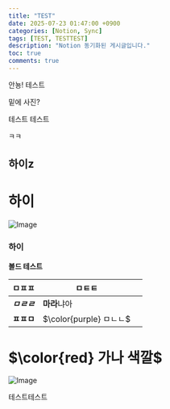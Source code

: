 ```yaml
---
title: "TEST"
date: 2025-07-23 01:47:00 +0900
categories: [Notion, Sync]
tags: [TEST, TESTTEST]
description: "Notion 동기화된 게시글입니다."
toc: true
comments: true
---
```


안뇽! 테스트

밑에 사진?

테스트 테스트 

ㅋㅋ

## 하이z

# 하이

![Image](https://prod-files-secure.s3.us-west-2.amazonaws.com/e6db513d-ec54-40ff-aa74-2487b0bcfe15/d2603aae-bd01-410f-81bd-723443bee6db/%E1%84%89%E1%85%B3%E1%84%8F%E1%85%B3%E1%84%85%E1%85%B5%E1%86%AB%E1%84%89%E1%85%A3%E1%86%BA_2025-03-16_21.31.54.png?X-Amz-Algorithm=AWS4-HMAC-SHA256&X-Amz-Content-Sha256=UNSIGNED-PAYLOAD&X-Amz-Credential=ASIAZI2LB466WSWI3EXH%2F20250724%2Fus-west-2%2Fs3%2Faws4_request&X-Amz-Date=20250724T104053Z&X-Amz-Expires=3600&X-Amz-Security-Token=IQoJb3JpZ2luX2VjEAIaCXVzLXdlc3QtMiJIMEYCIQDfl2qM3jW1W1Poa%2Fb%2BvDIh2h7qXcecBUoQPi8oDz4u7QIhAJA6DBTKPeAPB3TEcnfwFg8LMp9EztZGOS8FuHA0Z%2BgmKv8DCCsQABoMNjM3NDIzMTgzODA1Igyq%2B4FWYeDfeUfkjX4q3APDCASXG46QcfKj8QT%2FqA4OKN1Vc1FK6aR6P%2FW%2FcOAPNGv%2FSqCVzNNOpg8DP3OqHztpfIKKl8Ip6yAIpzWzgsIl2ycf795To4pyOj2ZsDzgZe%2FzGA3ui8cowi%2FwztILs0RGFgjnrxJTaNPzLKJeDqVuIAB%2BwPIrG6%2FpsCI5esDyLCT8LBvn%2Bl3LMHGhHfvzHIC6%2Ft13v%2B6EH1S9Ija3p%2F%2BMdmc0Xt5gzR5T6gZKEnmYu6ewj5Y2zO0HwgYHEkHzZOcnsOK6qao6JawSHSBA9ep%2Ba0bqJh8lskc%2FYiru%2BEfYlS%2BOTvwhUQbvGqzgSrOF4frLH3XAMiuoA%2Bv6jBKgHVRyB8PAXpJczzqsXlthAXvNfUsyQCfo1AyI%2Bue7eTtekY7zsWm7fSXKfjlt4BQP7HrVBTu2b9VU6HrexJ9XLjht9gKIWSAY6VoLU5KcnqL4RDHbxrvcvSBqVdw11gjQKPK1tJsxEdAof3NypaKHYIUWyClW7b5KAHstlZ6kbU8UNTH0%2Bq28AhRH86d656teuarCmKKncjsrA%2BHgUiP7DEqqkV0ngB4sGPBz51G9b2rzHt6OUQQvhTPh3xEwXhCv9beuEfr0PUWVo6%2BM2FdV2T528r0qkIFpOavmS8awmDCuj4jEBjqkAbuakFIbJURObbgHbdRxHaEN%2BHw1RvnRYXu5shFZ8CbZivly8c8AwuryZlvBEzbgAG0CXJBUBOkRUA3wvIf5gY0ttQ8TBhJfYNWvVdHOYi7SDL2BbbHc8VN3YquQpSQ6cf59EnH6hSnZ0zYdlB2eHU2lhHHG2%2F9uubP1e1E7u9oy6JAOau0EEfE9IuFDSJQ6wCMwdr2DFDFC2H%2FdtLfN7t1eGoC6&X-Amz-Signature=c47c8a31fee547f32a4195ae6f99ca4603b5513c964bd6758b09a48ca504f2f7&X-Amz-SignedHeaders=host&x-amz-checksum-mode=ENABLED&x-id=GetObject)

### 하이

**볼드 테스트**

| ㅁㅍㅍ | ㅁㅌㅌ |   |
| --- | --- | --- |
| ***ㅁㄹㄹ*** | **마라**냐아 |   |
| **ㅍㅍㅁ** | <span>$\color{purple} ㅁㄴㄴ$</span> |   |

# <span>$\color{red} 가나 색깔$</span>

![Image](https://prod-files-secure.s3.us-west-2.amazonaws.com/e6db513d-ec54-40ff-aa74-2487b0bcfe15/e3c80383-cacd-417b-9b44-5d63ef4f796c/%E1%84%89%E1%85%B3%E1%84%8F%E1%85%B3%E1%84%85%E1%85%B5%E1%86%AB%E1%84%89%E1%85%A3%E1%86%BA_2025-03-10_21.58.46.png?X-Amz-Algorithm=AWS4-HMAC-SHA256&X-Amz-Content-Sha256=UNSIGNED-PAYLOAD&X-Amz-Credential=ASIAZI2LB466WSWI3EXH%2F20250724%2Fus-west-2%2Fs3%2Faws4_request&X-Amz-Date=20250724T104053Z&X-Amz-Expires=3600&X-Amz-Security-Token=IQoJb3JpZ2luX2VjEAIaCXVzLXdlc3QtMiJIMEYCIQDfl2qM3jW1W1Poa%2Fb%2BvDIh2h7qXcecBUoQPi8oDz4u7QIhAJA6DBTKPeAPB3TEcnfwFg8LMp9EztZGOS8FuHA0Z%2BgmKv8DCCsQABoMNjM3NDIzMTgzODA1Igyq%2B4FWYeDfeUfkjX4q3APDCASXG46QcfKj8QT%2FqA4OKN1Vc1FK6aR6P%2FW%2FcOAPNGv%2FSqCVzNNOpg8DP3OqHztpfIKKl8Ip6yAIpzWzgsIl2ycf795To4pyOj2ZsDzgZe%2FzGA3ui8cowi%2FwztILs0RGFgjnrxJTaNPzLKJeDqVuIAB%2BwPIrG6%2FpsCI5esDyLCT8LBvn%2Bl3LMHGhHfvzHIC6%2Ft13v%2B6EH1S9Ija3p%2F%2BMdmc0Xt5gzR5T6gZKEnmYu6ewj5Y2zO0HwgYHEkHzZOcnsOK6qao6JawSHSBA9ep%2Ba0bqJh8lskc%2FYiru%2BEfYlS%2BOTvwhUQbvGqzgSrOF4frLH3XAMiuoA%2Bv6jBKgHVRyB8PAXpJczzqsXlthAXvNfUsyQCfo1AyI%2Bue7eTtekY7zsWm7fSXKfjlt4BQP7HrVBTu2b9VU6HrexJ9XLjht9gKIWSAY6VoLU5KcnqL4RDHbxrvcvSBqVdw11gjQKPK1tJsxEdAof3NypaKHYIUWyClW7b5KAHstlZ6kbU8UNTH0%2Bq28AhRH86d656teuarCmKKncjsrA%2BHgUiP7DEqqkV0ngB4sGPBz51G9b2rzHt6OUQQvhTPh3xEwXhCv9beuEfr0PUWVo6%2BM2FdV2T528r0qkIFpOavmS8awmDCuj4jEBjqkAbuakFIbJURObbgHbdRxHaEN%2BHw1RvnRYXu5shFZ8CbZivly8c8AwuryZlvBEzbgAG0CXJBUBOkRUA3wvIf5gY0ttQ8TBhJfYNWvVdHOYi7SDL2BbbHc8VN3YquQpSQ6cf59EnH6hSnZ0zYdlB2eHU2lhHHG2%2F9uubP1e1E7u9oy6JAOau0EEfE9IuFDSJQ6wCMwdr2DFDFC2H%2FdtLfN7t1eGoC6&X-Amz-Signature=11c5db67af96812bb37982dd600c14a8f21c54c888ad3a3d1cb969ac9c63a6d3&X-Amz-SignedHeaders=host&x-amz-checksum-mode=ENABLED&x-id=GetObject)

테스트테스트



